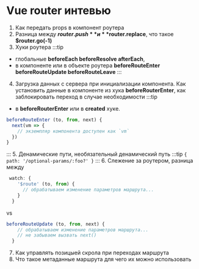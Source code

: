 # Vue  router интевью
1. Как передать props в компонент роутера
2. Разница между **$router.push** и **$router.replace**, что такое **$router.go(-1)**
3. Хуки роутера
:::tip
* глобальные **beforeEach beforeResolve afterEach**, 
* в компоненте или в объекте роутера **beforeRouteEnter beforeRouteUpdate beforeRouteLeave**
:::
4. Загрузка данных с сервера при инициализации компонента. Как установить данные в компоненте из хука **beforeRouterEnter**, как заблокировать переход в случае необходимости
:::tip
* в **beforeRouterEnter** или в **created** хуке.
```javascript
beforeRouteEnter (to, from, next) {
  next(vm => {
    // экземпляр компонента доступен как `vm`
  })
}
```
:::
5. Денамические пути, необязательный денамический путь 
:::tip
`{ path: '/optional-params/:foo?' }`
:::
6. Слежение за роутером, разница между
```javascript
 watch: {
    '$route' (to, from) {
      // обрабатываем изменение параметров маршрута...
    }
  }
```
vs
```javascript
beforeRouteUpdate (to, from, next) {
    // обрабатываем изменение параметров маршрута...
    // не забываем вызвать next()
  }
```
7. Как управлять позицыей скрола при переходах маршрута
8. Что такое метаданные маршрута для чего их можно использовать
